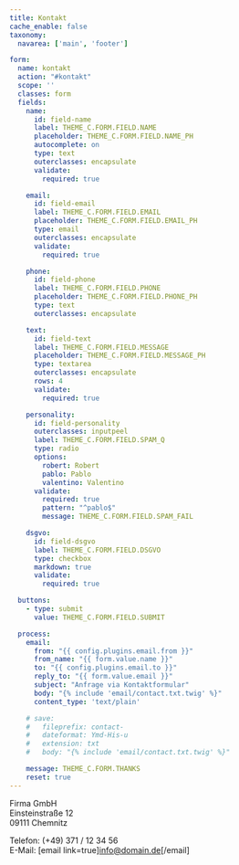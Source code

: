 ```yaml
---
title: Kontakt
cache_enable: false
taxonomy:
  navarea: ['main', 'footer']

form:
  name: kontakt
  action: "#kontakt"
  scope: ''
  classes: form
  fields:
    name:
      id: field-name
      label: THEME_C.FORM.FIELD.NAME
      placeholder: THEME_C.FORM.FIELD.NAME_PH
      autocomplete: on
      type: text
      outerclasses: encapsulate
      validate:
        required: true

    email:
      id: field-email
      label: THEME_C.FORM.FIELD.EMAIL
      placeholder: THEME_C.FORM.FIELD.EMAIL_PH
      type: email
      outerclasses: encapsulate
      validate:
        required: true

    phone:
      id: field-phone
      label: THEME_C.FORM.FIELD.PHONE
      placeholder: THEME_C.FORM.FIELD.PHONE_PH
      type: text
      outerclasses: encapsulate

    text:
      id: field-text
      label: THEME_C.FORM.FIELD.MESSAGE
      placeholder: THEME_C.FORM.FIELD.MESSAGE_PH
      type: textarea
      outerclasses: encapsulate
      rows: 4
      validate:
        required: true

    personality:
      id: field-personality
      outerclasses: inputpeel
      label: THEME_C.FORM.FIELD.SPAM_Q
      type: radio
      options:
        robert: Robert
        pablo: Pablo
        valentino: Valentino
      validate:
        required: true
        pattern: "^pablo$"
        message: THEME_C.FORM.FIELD.SPAM_FAIL

    dsgvo:
      id: field-dsgvo
      label: THEME_C.FORM.FIELD.DSGVO
      type: checkbox
      markdown: true
      validate:
        required: true

  buttons:
    - type: submit
      value: THEME_C.FORM.FIELD.SUBMIT

  process:
    email:
      from: "{{ config.plugins.email.from }}"
      from_name: "{{ form.value.name }}"
      to: "{{ config.plugins.email.to }}"
      reply_to: "{{ form.value.email }}"
      subject: "Anfrage via Kontaktformular"
      body: "{% include 'email/contact.txt.twig' %}"
      content_type: 'text/plain'

    # save:
    #   fileprefix: contact-
    #   dateformat: Ymd-His-u
    #   extension: txt
    #   body: "{% include 'email/contact.txt.twig' %}"

    message: THEME_C.FORM.THANKS
    reset: true
---
```


Firma GmbH<br>
Einsteinstraße 12<br>
09111 Chemnitz

Telefon: (+49) 371 / 12 34 56<br>
E-Mail: [email link=true]info@domain.de[/email]
